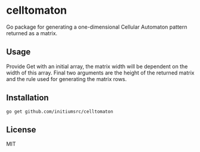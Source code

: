# celltomaton

Go package for generating a one-dimensional Cellular Automaton pattern returned as a matrix.

## Usage

Provide Get with an initial array, the matrix width will be dependent on the width of this array. Final two arguments are the height of the returned matrix and the rule used for generating the matrix rows.

## Installation

```
go get github.com/initiumsrc/celltomaton
```

## License

MIT
